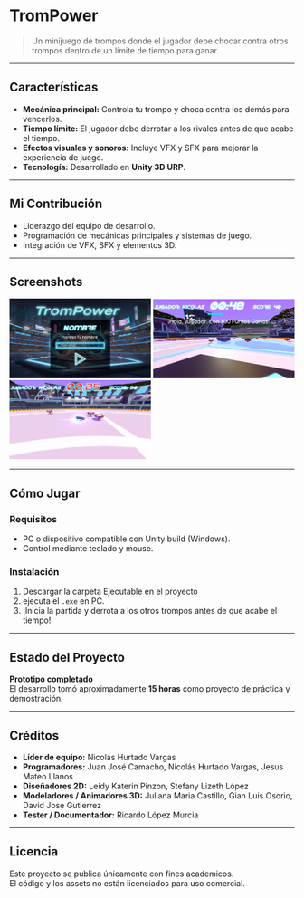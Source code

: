 # TromPower 

> Un minijuego de trompos donde el jugador debe chocar contra otros trompos dentro de un límite de tiempo para ganar.  

---

## Características
- **Mecánica principal:** Controla tu trompo y choca contra los demás para vencerlos.  
- **Tiempo límite:** El jugador debe derrotar a los rivales antes de que acabe el tiempo.  
- **Efectos visuales y sonoros:** Incluye VFX y SFX para mejorar la experiencia de juego.  
- **Tecnología:** Desarrollado en **Unity 3D URP**.  

---

## Mi Contribución
- Liderazgo del equipo de desarrollo.  
- Programación de mecánicas principales y sistemas de juego.  
- Integración de VFX, SFX y elementos 3D.  

---

## Screenshots
<img src="Docs/Login.png" width="250"/> <img src="Docs/Game.png" width="250"/> <img src="Docs/Game2.png" width="250"/>

---

## Cómo Jugar
### Requisitos
- PC o dispositivo compatible con Unity build (Windows).  
- Control mediante teclado y mouse.  

### Instalación
1. Descargar la carpeta Ejecutable en el proyecto
2. ejecuta el `.exe` en PC.  
3. ¡Inicia la partida y derrota a los otros trompos antes de que acabe el tiempo!  

---

## Estado del Proyecto
**Prototipo completado**  
El desarrollo tomó aproximadamente **15 horas** como proyecto de práctica y demostración.  

---

## Créditos
- **Líder de equipo:** Nicolás Hurtado Vargas  
- **Programadores:** Juan José Camacho, Nicolás Hurtado Vargas, Jesus Mateo Llanos  
- **Diseñadores 2D:** Leidy Katerin Pinzon, Stefany Lizeth López  
- **Modeladores / Animadores 3D:** Juliana Maria Castillo, Gian Luis Osorio, David Jose Gutierrez  
- **Tester / Documentador:** Ricardo López Murcia  

---

## Licencia
Este proyecto se publica únicamente con fines academicos.  
El código y los assets no están licenciados para uso comercial.  

